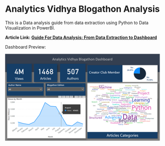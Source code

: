 # Analytics Vidhya Blogathon Analysis

This is a Data analysis guide from data extraction using Python to Data Visualization in PowerBI. 

**Article Link: [Guide For Data Analysis: From Data Extraction to Dashboard](https://www.analyticsvidhya.com/blog/2021/09/guide-for-data-analysis-from-data-extraction-to-dashboard/)**

Dashboard Preview:

![](preview.gif)
